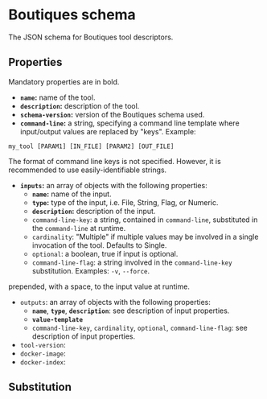 # Boutiques schema

The JSON schema for Boutiques tool descriptors.

## Properties

Mandatory properties are in bold.

* **`name`:** name of the tool.
* **`description`:** description of the tool.
* **`schema-version`:** version of the Boutiques schema used.
* **`command-line`:** a string, specifying a command line template where input/output values are replaced by "keys". Example:
```
my_tool [PARAM1] [IN_FILE] [PARAM2] [OUT_FILE]
```
The format of command line keys is not specified. However, it is recommended to use easily-identifiable strings.
* **`inputs`:** an array of objects with the following properties:
  * **`name`:** name of the input.
  * **`type`:** type of the input, i.e. File, String, Flag, or Numeric.  
  * **`description`:** description of the input.
  * `command-line-key`: a string, contained in `command-line`, substituted in the `command-line` at runtime. 
  * `cardinality`: "Multiple" if multiple values may be involved in a single invocation of the tool. Defaults to Single.
  * `optional`: a boolean, true if input is optional.
  * `command-line-flag`: a string involved in the `command-line-key` substitution. Examples: ```-v```, ```--force```. 

prepended, with a space, to the input value at runtime.
* `outputs`: an array of objects with the following properties:
  * **`name`**, **`type`**, **`description`**: see description of input properties.
  * **`value-template`**
  * `command-line-key`, `cardinality`, `optional`, `command-line-flag`: see description of input properties.
* `tool-version`:
* `docker-image`:
* `docker-index`:

## Substitution

